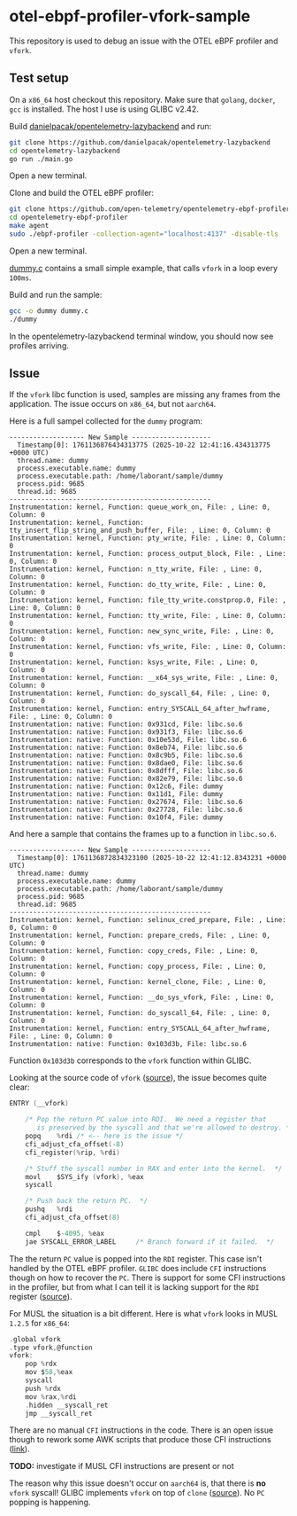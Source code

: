 # otel-ebpf-profiler-vfork-sample

This repository is used to debug an issue with the OTEL eBPF profiler and `vfork`.

## Test setup

On a `x86_64` host checkout this repository. Make sure that `golang`, `docker`, `gcc` is installed.
The host I use is using GLIBC v2.42.

Build [danielpacak/opentelemetry-lazybackend](https://github.com/danielpacak/opentelemetry-lazybackend) and run:
```sh
git clone https://github.com/danielpacak/opentelemetry-lazybackend
cd opentelemetry-lazybackend
go run ./main.go
```

Open a new terminal.

Clone and build the OTEL eBPF profiler:
```sh
git clone https://github.com/open-telemetry/opentelemetry-ebpf-profiler
cd opentelemetry-ebpf-profiler
make agent
sudo ./ebpf-profiler -collection-agent="localhost:4137" -disable-tls
```

Open a new terminal.

[dummy.c](dummy.c) contains a small simple example, that calls `vfork` in a loop every `100ms`.

Build and run the sample:
```sh
gcc -o dummy dummy.c
./dummy
```

In the opentelemetry-lazybackend terminal window, you should now see profiles arriving.

## Issue

If the `vfork` libc function is used, samples are missing any frames from the application. The issue
occurs on `x86_64`, but not `aarch64`.

Here is a full sampel collected for the `dummy` program:
```
------------------- New Sample --------------------
  Timestamp[0]: 1761136876434313775 (2025-10-22 12:41:16.434313775 +0000 UTC)
  thread.name: dummy
  process.executable.name: dummy
  process.executable.path: /home/laborant/sample/dummy
  process.pid: 9685
  thread.id: 9685
---------------------------------------------------
Instrumentation: kernel, Function: queue_work_on, File: , Line: 0, Column: 0
Instrumentation: kernel, Function: tty_insert_flip_string_and_push_buffer, File: , Line: 0, Column: 0
Instrumentation: kernel, Function: pty_write, File: , Line: 0, Column: 0
Instrumentation: kernel, Function: process_output_block, File: , Line: 0, Column: 0
Instrumentation: kernel, Function: n_tty_write, File: , Line: 0, Column: 0
Instrumentation: kernel, Function: do_tty_write, File: , Line: 0, Column: 0
Instrumentation: kernel, Function: file_tty_write.constprop.0, File: , Line: 0, Column: 0
Instrumentation: kernel, Function: tty_write, File: , Line: 0, Column: 0
Instrumentation: kernel, Function: new_sync_write, File: , Line: 0, Column: 0
Instrumentation: kernel, Function: vfs_write, File: , Line: 0, Column: 0
Instrumentation: kernel, Function: ksys_write, File: , Line: 0, Column: 0
Instrumentation: kernel, Function: __x64_sys_write, File: , Line: 0, Column: 0
Instrumentation: kernel, Function: do_syscall_64, File: , Line: 0, Column: 0
Instrumentation: kernel, Function: entry_SYSCALL_64_after_hwframe, File: , Line: 0, Column: 0
Instrumentation: native: Function: 0x931cd, File: libc.so.6
Instrumentation: native: Function: 0x931f3, File: libc.so.6
Instrumentation: native: Function: 0x10e53d, File: libc.so.6
Instrumentation: native: Function: 0x8eb74, File: libc.so.6
Instrumentation: native: Function: 0x8c9b5, File: libc.so.6
Instrumentation: native: Function: 0x8dae0, File: libc.so.6
Instrumentation: native: Function: 0x8dfff, File: libc.so.6
Instrumentation: native: Function: 0x82e79, File: libc.so.6
Instrumentation: native: Function: 0x12c6, File: dummy
Instrumentation: native: Function: 0x11d1, File: dummy
Instrumentation: native: Function: 0x27674, File: libc.so.6
Instrumentation: native: Function: 0x27728, File: libc.so.6
Instrumentation: native: Function: 0x10f4, File: dummy
```

And here a sample that contains the frames up to a function in `libc.so.6`.

```
------------------- New Sample --------------------
  Timestamp[0]: 1761136872834323100 (2025-10-22 12:41:12.8343231 +0000 UTC)
  thread.name: dummy
  process.executable.name: dummy
  process.executable.path: /home/laborant/sample/dummy
  process.pid: 9685
  thread.id: 9685
---------------------------------------------------
Instrumentation: kernel, Function: selinux_cred_prepare, File: , Line: 0, Column: 0
Instrumentation: kernel, Function: prepare_creds, File: , Line: 0, Column: 0
Instrumentation: kernel, Function: copy_creds, File: , Line: 0, Column: 0
Instrumentation: kernel, Function: copy_process, File: , Line: 0, Column: 0
Instrumentation: kernel, Function: kernel_clone, File: , Line: 0, Column: 0
Instrumentation: kernel, Function: __do_sys_vfork, File: , Line: 0, Column: 0
Instrumentation: kernel, Function: do_syscall_64, File: , Line: 0, Column: 0
Instrumentation: kernel, Function: entry_SYSCALL_64_after_hwframe, File: , Line: 0, Column: 0
Instrumentation: native: Function: 0x103d3b, File: libc.so.6
```

Function `0x103d3b` corresponds to the `vfork` function within GLIBC.

Looking at the source code of `vfork` ([source](https://elixir.bootlin.com/glibc/glibc-2.42.9000/source/sysdeps/unix/sysv/linux/x86_64/vfork.S#L32)), the issue
becomes quite clear:
```c
ENTRY (__vfork)

	/* Pop the return PC value into RDI.  We need a register that
	   is preserved by the syscall and that we're allowed to destroy. */
	popq	%rdi /* <-- here is the issue */
	cfi_adjust_cfa_offset(-8)
	cfi_register(%rip, %rdi)

	/* Stuff the syscall number in RAX and enter into the kernel.  */
	movl	$SYS_ify (vfork), %eax
	syscall

	/* Push back the return PC.  */
	pushq	%rdi
	cfi_adjust_cfa_offset(8)

	cmpl	$-4095, %eax
	jae SYSCALL_ERROR_LABEL		/* Branch forward if it failed.  */
```

The the return `PC` value is popped into the `RDI` register. This case isn't handled by the OTEL eBPF profiler.
`GLIBC` does include `CFI` instructions though on how to recover the `PC`. There is support for some CFI instructions in
the profiler, but from what I can tell it is lacking support for the `RDI` register ([source](https://github.com/patrickpichler/opentelemetry-ebpf-profiler/blob/eb8909ecce3f8dba1eec6bb3d20e6d495a27b937/nativeunwind/elfunwindinfo/elfehframe_x86.go#L142)).

For MUSL the situation is a bit different. Here is what `vfork` looks in MUSL `1.2.5` for `x86_64`:
```c
.global vfork
.type vfork,@function
vfork:
	pop %rdx
	mov $58,%eax
	syscall
	push %rdx
	mov %rax,%rdi
	.hidden __syscall_ret
	jmp __syscall_ret
```

There are no manual `CFI` instructions in the code. There is an open issue though to rework some AWK scripts that produce
those CFI instructions ([link](https://www.openwall.com/lists/musl/2025/03/20/6)).

**TODO:** investigate if MUSL CFI instructions are present or not

The reason why this issue doesn't occur on `aarch64` is, that there is **no** `vfork` syscall! GLIBC implements `vfork`
on top of `clone` ([source](https://elixir.bootlin.com/glibc/glibc-2.42.9000/source/sysdeps/unix/sysv/linux/aarch64/vfork.S#L28)). No `PC` popping is happening.
